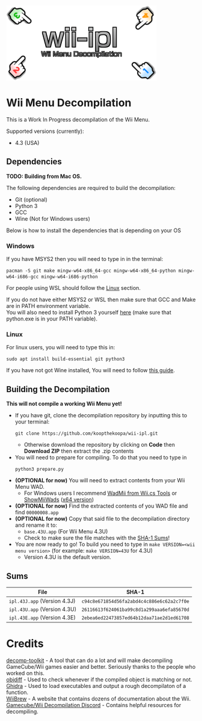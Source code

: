 ![Decomp logo](./misc/logo.png)
# Wii Menu Decompilation
This is a Work In Progress decompilation of the Wii Menu.

Supported versions (currently):
- 4.3 (USA)

## Dependencies
**TODO: Building from Mac OS.**

The following dependencies are required to build the decompilation:   

- Git (optional)
- Python 3
- GCC
- Wine (Not for Windows users)   

Below is how to install the dependencies that is depending on your OS  

### Windows

If you have MSYS2 then you will need to type in in the terminal:

```
pacman -S git make mingw-w64-x86_64-gcc mingw-w64-x86_64-python mingw-w64-i686-gcc mingw-w64-i686-python
```

For people using WSL should follow the [Linux](#linux) section.

If you do not have either MSYS2 or WSL then make sure that GCC and Make are in PATH environment variable.   
You will also need to install Python 3 yourself [here](https://www.python.org/downloads/) (make sure that python.exe is in your PATH variable).

### Linux   

For linux users, you will need to type this in:
```
sudo apt install build-essential git python3
```

If you have not got Wine installed, You will need to follow [this guide](https://wiki.winehq.org/Wine_Installation_and_Configuration).

## Building the Decompilation
**This will not compile a working Wii Menu yet!**
- If you have git, clone the decompilation repository by inputting this to your terminal:
  ```
  git clone https://github.com/koopthekoopa/wii-ipl.git
  ```
  - Otherwise download the repository by clicking on **Code** then **Download ZIP** then extract the .zip contents
- You will need to prepare for compiling. To do that you need to type in
  ```
  python3 prepare.py
  ```
- **(OPTIONAL for now)** You will need to extract contents from your Wii Menu WAD.
    - For Windows users I recommend [WadMii from Wii.cs Tools](https://storage.googleapis.com/google-code-archive-downloads/v2/code.google.com/showmiiwads/Wii.cs%20Tools%200.3.rar) or [ShowMiiWads](https://storage.googleapis.com/google-code-archive-downloads/v2/code.google.com/showmiiwads/ShowMiiWads%201.4.rar) ([x64 version](https://storage.googleapis.com/google-code-archive-downloads/v2/code.google.com/showmiiwads/ShowMiiWads%201.4%20x64.rar))
- **(OPTIONAL for now)** Find the extracted contents of you WAD file and find `00000008.app`
- **(OPTIONAL for now)** Copy that said file to the decompilation directory and rename it to:
  - `base.43U.app` (For Wii Menu 4.3U)
  - Check to make sure the file matches with the [SHA-1 Sums](#sums)!
- You are now ready to go! To build you need to type in `make VERSION=<wii menu version>` (for example: `make VERSION=43U` for 4.3U)
  - Version 4.3U is the default version.

## Sums
|File|SHA-1|
|-------------------------------|-----------------------------|
|`ipl.43J.app` (Version 4.3J)|`c94c8e671854d56fa2abd4c4c886e6c62a2c7f0e`|
|`ipl.43U.app` (Version 4.3U)|`26116613f624061ba99c8d1a299aaa6efa85670d`|
|`ipl.43E.app` (Version 4.3E)|`2ebea6ed22473857ed64b12daa71ae2d1ed61708`|

# Credits
[decomp-toolkit](https://www.github.com/encounter/decomp-toolkit) - A tool that can do a lot and will make decompiling GameCube/Wii games easier and better. Seriously thanks to the people who worked on this.   
[objdiff](https://www.github.com/encounter/objdiff) - Used to check whenever if the compiled object is matching or not.   
[Ghidra](https://www.github.com/NationalSecurityAgency/ghidra) - Used to load executables and output a rough decompilaton of a function.   
[WiiBrew](https://www.wiibrew.org) - A website that contains dozens of documentation about the Wii.   
[Gamecube/Wii Decompilation Discord](https://discord.gg/hKx3FJJgrV) - Contains helpful resources for decompiling.   


